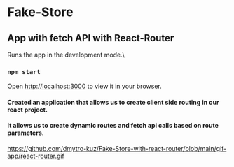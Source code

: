 # Fake-Store

## App with fetch API with React-Router

Runs the app in the development mode.\
### `npm start`

Open [http://localhost:3000](http://localhost:3000) to view it in your browser.

#### Created an application that allows us to create client side routing in our react project.
#### It allows us to create dynamic routes and fetch api calls based on route parameters.

https://github.com/dmytro-kuz/Fake-Store-with-react-router/blob/main/gif-app/react-router.gif




